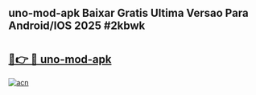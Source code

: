 ## uno-mod-apk Baixar Gratis Ultima Versao Para Android/IOS 2025 #2kbwk

# <h2><a href="https://ainizakaria.my?title=uno-mod-apk&ref=20M">🔗👉 🔴 uno-mod-apk</a></h2>

[![acn](https://github.com/user-attachments/assets/0f9c940e-d8b0-45ae-aac7-cd30a18b3e1c)](https://ainizakaria.my?title=uno-mod-apk&ref=20M)

